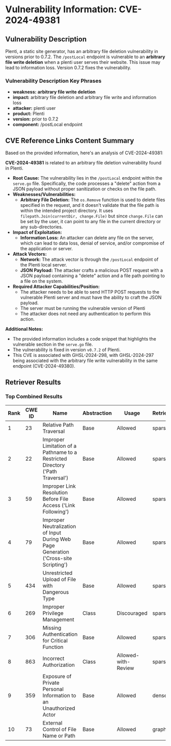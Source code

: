 # Vulnerability Information: CVE-2024-49381

## Vulnerability Description
Plenti, a static site generator, has an arbitrary file deletion vulnerability in versions prior to 0.7.2. The `/postLocal` endpoint is vulnerable to an **arbitrary file write deletion** when a plenti user serves their website. This issue may lead to information loss. Version 0.7.2 fixes the vulnerability.

### Vulnerability Description Key Phrases
- **weakness:** **arbitrary file write deletion**
- **impact:** arbitrary file deletion and arbitrary file write and information loss
- **attacker:** plenti user
- **product:** Plenti
- **version:** prior to 0.7.2
- **component:** /postLocal endpoint

## CVE Reference Links Content Summary
Based on the provided information, here's an analysis of CVE-2024-49381:

**CVE-2024-49381** is related to an arbitrary file deletion vulnerability found in Plenti.

*   **Root Cause:** The vulnerability lies in the `/postLocal` endpoint within the `serve.go` file. Specifically, the code processes a "delete" action from a JSON payload without proper sanitization or checks on the file path.
*   **Weaknesses/Vulnerabilities:**
    *   **Arbitrary File Deletion:** The `os.Remove` function is used to delete files specified in the request, and it doesn't validate that the file path is within the intended project directory. It uses `filepath.Join(currentDir, change.File)` but since `change.File` can be set by the user, it can point to any file in the current directory or any sub-directories.
*  **Impact of Exploitation:**
    *   **Information Loss:** An attacker can delete any file on the server, which can lead to data loss, denial of service, and/or compromise of the application or server.
*   **Attack Vectors:**
    *   **Network:** The attack vector is through the `/postLocal` endpoint of the Plenti local server.
    *   **JSON Payload:** The attacker crafts a malicious POST request with a JSON payload containing a "delete" action and a file path pointing to a file on the system.
*   **Required Attacker Capabilities/Position:**
    *   The attacker needs to be able to send HTTP POST requests to the vulnerable Plenti server and must have the ability to craft the JSON payload.
    *   The server must be running the vulnerable version of Plenti
    *   The attacker does not need any authentication to perform this action.

**Additional Notes:**

*   The provided information includes a code snippet that highlights the vulnerable section in the `serve.go` file.
*   The vulnerability is fixed in version `v0.7.2` of Plenti.
*   This CVE is associated with GHSL-2024-298, with GHSL-2024-297 being associated with the arbitrary file write vulnerability in the same endpoint (CVE-2024-49380).

## Retriever Results

### Top Combined Results

| Rank | CWE ID | Name | Abstraction | Usage  | Retrievers | Individual Scores |
|------|--------|------|-------------|-------|------------|-------------------|
| 1 | 23 | Relative Path Traversal | Base | Allowed | sparse | 0.258 |
| 2 | 22 | Improper Limitation of a Pathname to a Restricted Directory ('Path Traversal') | Base | Allowed | sparse | 0.251 |
| 3 | 59 | Improper Link Resolution Before File Access ('Link Following') | Base | Allowed | sparse | 0.245 |
| 4 | 79 | Improper Neutralization of Input During Web Page Generation ('Cross-site Scripting') | Base | Allowed | sparse | 0.237 |
| 5 | 434 | Unrestricted Upload of File with Dangerous Type | Base | Allowed | sparse | 0.236 |
| 6 | 269 | Improper Privilege Management | Class | Discouraged | sparse | 0.236 |
| 7 | 306 | Missing Authentication for Critical Function | Base | Allowed | sparse | 0.234 |
| 8 | 863 | Incorrect Authorization | Class | Allowed-with-Review | sparse | 0.234 |
| 9 | 359 | Exposure of Private Personal Information to an Unauthorized Actor | Base | Allowed | dense | 0.513 |
| 10 | 73 | External Control of File Name or Path | Base | Allowed | graph | 0.002 |

